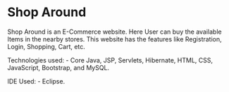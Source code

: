 # Shop Around

Shop Around is an E-Commerce website.
Here User can buy the available Items in the nearby stores.
This website has the features like Registration, Login, Shopping, Cart, etc.

Technologies used: - Core Java, JSP, Servlets, Hibernate, HTML, CSS, JavaScript, Bootstrap, and MySQL.

IDE Used: - Eclipse.
